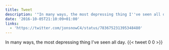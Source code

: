 ```yaml
---
title: Tweet
description: '"In many ways, the most depressing thing I''ve seen all day. "'
date: '2016-10-05T21:10:09+01:00'
links:
  - 'https://twitter.com/jonsnowC4/status/783675231395348480'
---
```

In many ways, the most depressing thing I've seen all day. 
      {{< tweet 0 0 >}}
    
